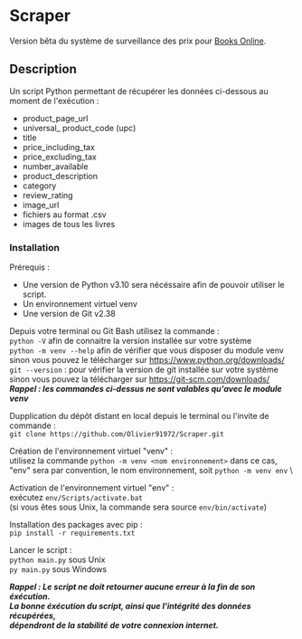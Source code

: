 # Scraper
 Version bêta du système de surveillance des prix pour [Books Online](http://books.toscrape.com/).
 
## Description
Un script Python permettant de récupérer les données ci-dessous au moment de l'exécution :

- product_page_url
- universal_ product_code (upc)
- title
- price_including_tax
- price_excluding_tax
- number_available
- product_description
- category
- review_rating
- image_url
- fichiers au format .csv
- images de tous les livres

### Installation

Prérequis :
- Une version de Python v3.10 sera nécéssaire afin de pouvoir utiliser le script.
- Un environnement virtuel venv
- Une version de Git v2.38

Depuis votre terminal ou Git Bash utilisez la commande : \
`python -V` afin de connaitre la version installée sur votre système \
`python -m venv --help` afin de vérifier que vous disposer du module venv \
sinon vous pouvez le télécharger sur https://www.python.org/downloads/ \
`git --version` : pour vérifier la version de git installée sur votre système \
sinon vous pouvez la télécharger sur https://git-scm.com/downloads/ \
***Rappel : les commandes ci-dessus ne sont valables qu'avec le module venv*** 

Dupplication du dépôt distant en local depuis le terminal ou l'invite de commande : \
`git clone https://github.com/Olivier91972/Scraper.git` 

Création de l'environnement virtuel "venv" : \
utilisez la commande `python -m venv <nom environnement>` dans ce cas, \
"env" sera par convention, le nom environnement, soit `python -m venv env` \

Activation de l'environnement virtuel "env" : \
exécutez `env/Scripts/activate.bat` \
(si vous êtes sous Unix, la commande sera source `env/bin/activate`)

Installation des packages avec pip : \
`pip install -r requirements.txt`

Lancer le script : \
`python main.py` sous Unix \
`py main.py` sous Windows 

***Rappel : Le script ne doit retourner aucune erreur à la fin de son éxécution. \
La bonne éxécution du script, ainsi que l'intégrité des données récupérées, \
dépendront de la stabilité de votre connexion internet.*** 